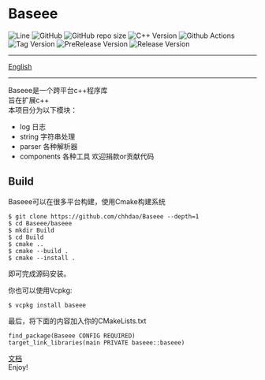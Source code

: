 # Baseee
![Line](https://img.shields.io/tokei/lines/github/chhdao/Baseee)
![GitHub](https://img.shields.io/github/license/chhdao/Baseee)
![GitHub repo size](https://img.shields.io/github/repo-size/chhdao/Baseee)
![C++ Version](https://img.shields.io/badge/C%2B%2B-17-blue)
![Github Actions](https://img.shields.io/github/workflow/status/chhdao/baseee/BuildTest)
![Tag Version](https://img.shields.io/github/v/tag/chhdao/baseee)
![PreRelease Version](https://img.shields.io/github/v/release/chhdao/baseee?include_prereleases)
![Release Version](https://img.shields.io/github/v/release/chhdao/baseee)
<hr>   

[English](https://github.com/chhdao/Baseee/blob/master/docs/README.md)
 
<hr>   

Baseee是一个跨平台c++程序库   
旨在扩展c++   
本项目分为以下模块：   
 + log 日志   
 + string  字符串处理   
 + parser 各种解析器   
 + components 各种工具
欢迎捐款or贡献代码  

## Build
Baseee可以在很多平台构建，使用Cmake构建系统   
```
$ git clone https://github.com/chhdao/Baseee --depth=1
$ cd Baseee/baseee
$ mkdir Build
$ cd Build
$ cmake ..
$ cmake --build .
$ cmake --install .
```
即可完成源码安装。    

你也可以使用Vcpkg:  
```
$ vcpkg install baseee
```
最后，将下面的内容加入你的CMakeLists.txt
```
find_package(Baseee CONFIG REQUIRED)
target_link_libraries(main PRIVATE baseee::baseee)
```
[文档](https://github.com/chhdao/Baseee/blob/master/docs/zh-cn/index.md)   
Enjoy!  
